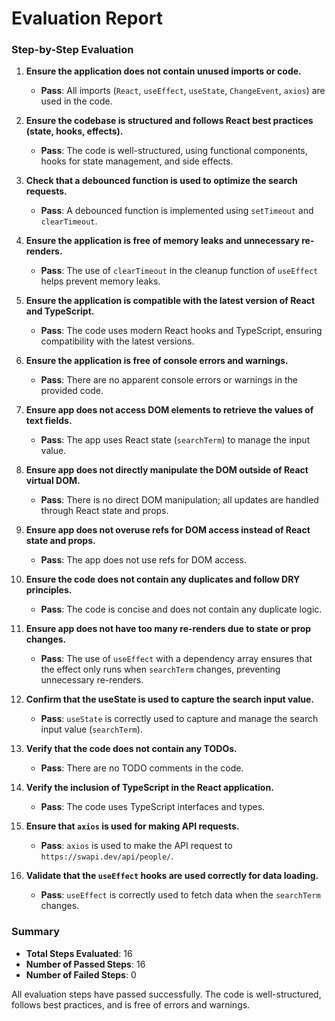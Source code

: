 # Evaluation Report

### Step-by-Step Evaluation

1. **Ensure the application does not contain unused imports or code.**
   - **Pass**: All imports (`React`, `useEffect`, `useState`, `ChangeEvent`, `axios`) are used in the code.

2. **Ensure the codebase is structured and follows React best practices (state, hooks, effects).**
   - **Pass**: The code is well-structured, using functional components, hooks for state management, and side effects.

3. **Check that a debounced function is used to optimize the search requests.**
   - **Pass**: A debounced function is implemented using `setTimeout` and `clearTimeout`.

4. **Ensure the application is free of memory leaks and unnecessary re-renders.**
   - **Pass**: The use of `clearTimeout` in the cleanup function of `useEffect` helps prevent memory leaks.

5. **Ensure the application is compatible with the latest version of React and TypeScript.**
   - **Pass**: The code uses modern React hooks and TypeScript, ensuring compatibility with the latest versions.

6. **Ensure the application is free of console errors and warnings.**
   - **Pass**: There are no apparent console errors or warnings in the provided code.

7. **Ensure app does not access DOM elements to retrieve the values of text fields.**
   - **Pass**: The app uses React state (`searchTerm`) to manage the input value.

8. **Ensure app does not directly manipulate the DOM outside of React virtual DOM.**
   - **Pass**: There is no direct DOM manipulation; all updates are handled through React state and props.

9. **Ensure app does not overuse refs for DOM access instead of React state and props.**
   - **Pass**: The app does not use refs for DOM access.

10. **Ensure the code does not contain any duplicates and follow DRY principles.**
    - **Pass**: The code is concise and does not contain any duplicate logic.

11. **Ensure app does not have too many re-renders due to state or prop changes.**
    - **Pass**: The use of `useEffect` with a dependency array ensures that the effect only runs when `searchTerm` changes, preventing unnecessary re-renders.

12. **Confirm that the useState is used to capture the search input value.**
    - **Pass**: `useState` is correctly used to capture and manage the search input value (`searchTerm`).

13. **Verify that the code does not contain any TODOs.**
    - **Pass**: There are no TODO comments in the code.

14. **Verify the inclusion of TypeScript in the React application.**
    - **Pass**: The code uses TypeScript interfaces and types.

15. **Ensure that `axios` is used for making API requests.**
    - **Pass**: `axios` is used to make the API request to `https://swapi.dev/api/people/`.

16. **Validate that the `useEffect` hooks are used correctly for data loading.**
    - **Pass**: `useEffect` is correctly used to fetch data when the `searchTerm` changes.

### Summary

- **Total Steps Evaluated**: 16
- **Number of Passed Steps**: 16
- **Number of Failed Steps**: 0

All evaluation steps have passed successfully. The code is well-structured, follows best practices, and is free of errors and warnings.